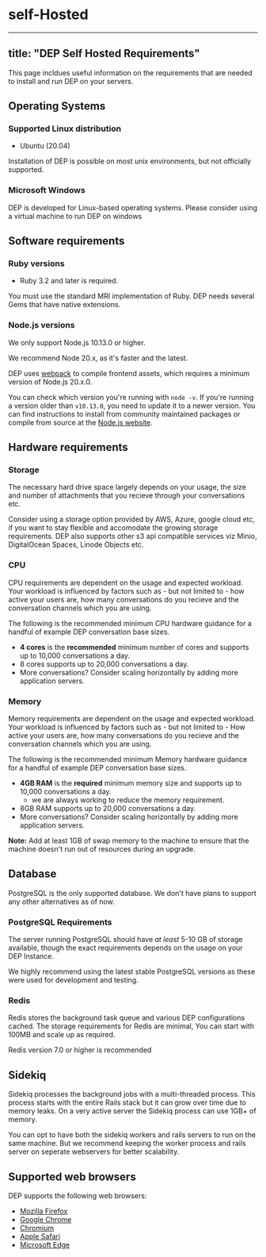 # self-Hosted 

---
title: "DEP  Self Hosted Requirements"
---


This page incldues useful information on the requirements that are needed to install and run DEP  on your servers.

## Operating Systems

### Supported Linux distribution

- Ubuntu (20.04)


Installation of DEP  is possible on most unix environments, but not officially supported.

### Microsoft Windows

DEP  is developed for Linux-based operating systems. Please consider using a virtual machine to run DEP  on windows

## Software requirements

### Ruby versions

- Ruby 3.2 and later is required.

You must use the standard MRI implementation of Ruby. DEP  needs several Gems that have native extensions.

### Node.js versions

We only support Node.js 10.13.0 or higher.

We recommend Node 20.x, as it's faster and the latest.

DEP  uses [webpack](https://webpack.js.org/) to compile frontend assets, which requires a minimum version of Node.js 20.x.0.

You can check which version you're running with `node -v`. If you're running
a version older than `v10.13.0`, you need to update it to a newer version. You
can find instructions to install from community maintained packages or compile
from source at the [Node.js website](https://nodejs.org/en/download/).


## Hardware requirements

### Storage

The necessary hard drive space largely depends on your usage, the size and number of attachments that you recieve through your conversations etc.

Consider using a storage option provided by AWS, Azure, google cloud etc, if you want to stay flexible and accomodate the growing storage requirements. DEP 
also supports other s3 api compatible services viz Minio, DigitalOcean Spaces, Linode Objects etc.

### CPU

CPU requirements are dependent on the usage and expected workload. Your workload is influenced by factors such as - but not limited to - how active your users are, how many conversations do you recieve and the conversation channels which you are using.

The following is the recommended minimum CPU hardware guidance for a handful of example DEP  conversation base sizes.

- **4 cores** is the **recommended** minimum number of cores and supports up to 10,000 conversations a day.
- 8 cores supports up to 20,000 conversations a day.
- More conversations? Consider scaling horizontally by adding more application servers.

### Memory

Memory requirements are dependent on the usage and expected workload. Your workload is influenced by factors such as - but not limited to - How active your users are, how many conversations do you recieve and the conversation channels which you are using.

The following is the recommended minimum Memory hardware guidance for a handful of example DEP  conversation base sizes.

- **4GB RAM** is the **required** minimum memory size and supports up to 10,000 conversations a day.
    - we are always working to reduce the memory requirement.
- 8GB RAM supports up to 20,000 conversations a day.
- More conversations? Consider scaling horizontally by adding more application servers.

**Note:** Add at least 1GB of swap memory to the machine to ensure that the machine doesn't run out of resources during an upgrade.

## Database

PostgreSQL is the only supported database. We don't have plans to support any other alternatives as of now.

### PostgreSQL Requirements

The server running PostgreSQL should have _at least_ 5-10 GB of storage
available, though the exact requirements depends on the usage on your DEP  Instance.

We highly recommend using the latest stable PostgreSQL versions as these were used for development and testing.

### Redis

Redis stores the background task queue and various DEP  configurations cached.
The storage requirements for Redis are minimal, You can start with 100MB and scale up as required.

Redis version 7.0 or higher is recommended

## Sidekiq

Sidekiq processes the background jobs with a multi-threaded process.
This process starts with the entire Rails stack but it can grow over time due to memory leaks.
On a very active server the Sidekiq process can use 1GB+ of memory.

You can opt to have both the sidekiq workers and rails servers to run on the same machine.
But we recommend keeping the worker process and rails server on seperate webservers for better scalability.

## Supported web browsers

DEP  supports the following web browsers:

- [Mozilla Firefox](https://www.mozilla.org/en-US/firefox/new/)
- [Google Chrome](https://www.google.com/chrome/)
- [Chromium](https://www.chromium.org/getting-involved/dev-channel)
- [Apple Safari](https://www.apple.com/safari/)
- [Microsoft Edge](https://www.microsoft.com/en-us/edge)
